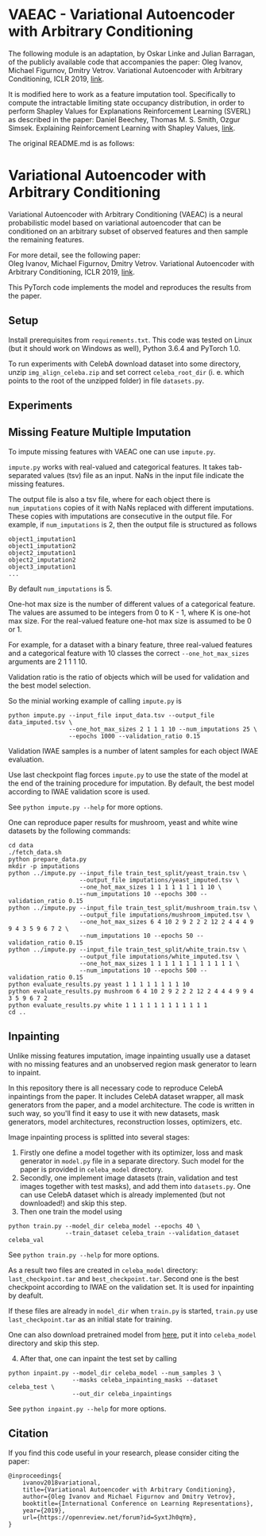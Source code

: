 # VAEAC - Variational Autoencoder with Arbitrary Conditioning

The following module is an adaptation, by Oskar Linke and Julian Barragan, of the publicly available code that accompanies the paper:
Oleg Ivanov, Michael Figurnov, Dmitry Vetrov.
Variational Autoencoder with Arbitrary Conditioning, ICLR 2019,
[link](https://arxiv.org/abs/1806.02382).

It is modified here to work as a feature imputation tool.
Specifically to compute the intractable limiting state occupancy distribution, in order to perform Shapley Values for Explanations Reinforcement Learning (SVERL) as described in the paper:
Daniel Beechey, Thomas M. S. Smith, Ozgur Simsek.
Explaining Reinforcement Learning with Shapley Values,
[link](https://arxiv.org/abs/1806.02382).

The original README.md is as follows:

# Variational Autoencoder with Arbitrary Conditioning

Variational Autoencoder with Arbitrary Conditioning (VAEAC) is
a neural probabilistic model based on variational autoencoder
that can be conditioned on an arbitrary subset of observed features and
then sample the remaining features.

For more detail, see the following paper:\
Oleg Ivanov, Michael Figurnov, Dmitry Vetrov.
Variational Autoencoder with Arbitrary Conditioning, ICLR 2019,
[link](https://openreview.net/forum?id=SyxtJh0qYm).

This PyTorch code implements the model and reproduces the results
from the paper.

## Setup

Install prerequisites from `requirements.txt`.
This code was tested on Linux (but it should work on Windows as well),
Python 3.6.4 and PyTorch 1.0.

To run experiments with CelebA download dataset into some directory,
unzip `img_align_celeba.zip` and set correct `celeba_root_dir`
(i. e. which points to the root of the unzipped folder) in file `datasets.py`.

## Experiments

## Missing Feature Multiple Imputation

To impute missing features with VAEAC one can use `impute.py`.

`impute.py` works with real-valued and categorical features.
It takes tab-separated values (tsv) file as an input.
NaNs in the input file indicate the missing features.

The output file is also a tsv file, where for each object
there is `num_imputations` copies of it with NaNs replaced
with different imputations.
These copies with imputations are consecutive in the output file.
For example, if `num_imputations` is 2,
then the output file is structured as follows
```
object1_imputation1
object1_imputation2
object2_imputation1
object2_imputation2
object3_imputation1
...
```
By default `num_imputations` is 5.

One-hot max size is the number of different values of a categorical feature.
The values are assumed to be integers from 0 to K - 1,
where K is one-hot max size.
For the real-valued feature one-hot max size is assumed to be 0 or 1.

For example, for a dataset with a binary feature, three real-valued features
and a categorical feature with 10 classes the correct `--one_hot_max_sizes`
arguments are 2 1 1 1 10.

Validation ratio is the ratio of objects which will be used for validation
and the best model selection.

So the minial working example of calling `impute.py` is
```
python impute.py --input_file input_data.tsv --output_file data_imputed.tsv \
                 --one_hot_max_sizes 2 1 1 1 10 --num_imputations 25 \
                 --epochs 1000 --validation_ratio 0.15
```

Validation IWAE samples is a number of latent samples
for each object IWAE evaluation.

Use last checkpoint flag forces `impute.py` to use the state of the model
at the end of the training procedure for imputation.
By default, the best model according to IWAE validation score is used.

See `python impute.py --help` for more options.

One can reproduce paper results for mushroom, yeast and white wine datasets
by the following commands:
```
cd data
./fetch_data.sh
python prepare_data.py
mkdir -p imputations
python ../impute.py --input_file train_test_split/yeast_train.tsv \
                    --output_file imputations/yeast_imputed.tsv \
                    --one_hot_max_sizes 1 1 1 1 1 1 1 1 10 \
                    --num_imputations 10 --epochs 300 --validation_ratio 0.15
python ../impute.py --input_file train_test_split/mushroom_train.tsv \
                    --output_file imputations/mushroom_imputed.tsv \
                    --one_hot_max_sizes 6 4 10 2 9 2 2 2 12 2 4 4 4 9 9 4 3 5 9 6 7 2 \
                    --num_imputations 10 --epochs 50 --validation_ratio 0.15
python ../impute.py --input_file train_test_split/white_train.tsv \
                    --output_file imputations/white_imputed.tsv \
                    --one_hot_max_sizes 1 1 1 1 1 1 1 1 1 1 1 1 \
                    --num_imputations 10 --epochs 500 --validation_ratio 0.15
python evaluate_results.py yeast 1 1 1 1 1 1 1 1 10
python evaluate_results.py mushroom 6 4 10 2 9 2 2 2 12 2 4 4 4 9 9 4 3 5 9 6 7 2
python evaluate_results.py white 1 1 1 1 1 1 1 1 1 1 1 1
cd ..
```

## Inpainting

Unlike missing features imputation, image inpainting usually use
a dataset with no missing features and an unobserved region mask generator
to learn to inpaint.

In this repository there is all necessary code to reproduce CelebA
inpaintings from the paper.
It includes CelebA dataset wrapper, all mask generators from the paper,
and a model architecture.
The code is written in such way, so you'll find it easy to use
it with new datasets, mask generators, model architectures,
reconstruction losses, optimizers, etc.

Image inpainting process is splitted into several stages:
1. Firstly one define a model together with its optimizer, loss and
mask generator in `model.py` file in a separate directory.
Such model for the paper is provided in `celeba_model` directory.
2. Secondly, one implement image datasets (train, validation and test images
together with test masks), and add them into `datasets.py`.
One can use CelebA dataset which is already implemented (but not downloaded!)
and skip this step.
3. Then one train the model using
```
python train.py --model_dir celeba_model --epochs 40 \
                --train_dataset celeba_train --validation_dataset celeba_val
```
See `python train.py --help` for more options.

As a result two files are created in `celeba_model` directory:
`last_checkpoint.tar` and `best_checkpoint.tar`.
Second one is the best checkpoint according to IWAE on the validation set.
It is used for inpainting by deafult.

If these files are already in `model_dir` when `train.py` is started,
`train.py` use `last_checkpoint.tar` as an initial state for training.

One can also download pretrained model
from [here](https://yadi.sk/d/l4cRWuuHIaZQJQ),
put it into `celeba_model` directory and skip this step.

4. After that, one can inpaint the test set by calling
```
python inpaint.py --model_dir celeba_model --num_samples 3 \
                  --masks celeba_inpainting_masks --dataset celeba_test \
                  --out_dir celeba_inpaintings
```
See `python inpaint.py --help` for more options.

## Citation

If you find this code useful in your research,
please consider citing the paper:
```
@inproceedings{
    ivanov2018variational,
    title={Variational Autoencoder with Arbitrary Conditioning},
    author={Oleg Ivanov and Michael Figurnov and Dmitry Vetrov},
    booktitle={International Conference on Learning Representations},
    year={2019},
    url={https://openreview.net/forum?id=SyxtJh0qYm},
}
```

